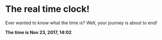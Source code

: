# The real time clock!

Ever wanted to know what the time is? Well, your journey is about to end!

**The time is Nov 23, 2017, 14:02**